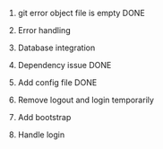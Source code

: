 1. git error object file is empty DONE

2. Error handling

3. Database integration

4. Dependency issue DONE

5. Add config file DONE

6. Remove logout and login temporarily

7. Add bootstrap

8. Handle login
